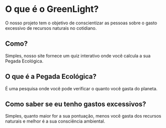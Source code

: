 # O que é o GreenLight?
O nosso projeto tem o objetivo de conscientizar as pessoas sobre o gasto excessivo de recursos naturais no cotidiano. 

## Como?
Simples, nosso site fornece um quiz interativo onde você calcula a sua Pegada Ecológica.

## O que é a Pegada Ecológica?
É uma pesquisa onde você pode verificar o quanto você gasta do planeta.

## Como saber se eu tenho gastos excessivos?
Simples, quanto maior for a sua pontuação, menos você gasta dos recursos naturais e melhor é a sua consciência ambiental.
